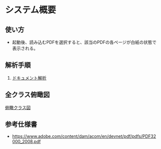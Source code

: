 # システム概要
## 使い方
- 起動後、読み込むPDFを選択すると、該当のPDFの各ページが白紙の状態で表示される。

## 解析手順
1. [ドキュメント解析](document_reader/document_reader.md)

## 全クラス俯瞰図
[俯瞰クラス図](overall.class.pu)

## 参考仕様書
- https://www.adobe.com/content/dam/acom/en/devnet/pdf/pdfs/PDF32000_2008.pdf
